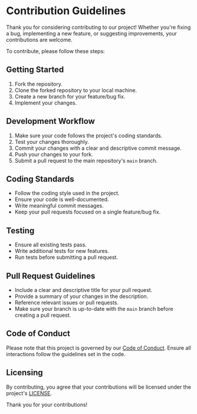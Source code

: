 # Contribution Guidelines

Thank you for considering contributing to our project! Whether you're fixing a bug, implementing a new feature, or suggesting improvements, your contributions are welcome.

To contribute, please follow these steps:

## Getting Started

1. Fork the repository.
2. Clone the forked repository to your local machine.
3. Create a new branch for your feature/bug fix.
4. Implement your changes.

## Development Workflow

1. Make sure your code follows the project's coding standards.
2. Test your changes thoroughly.
3. Commit your changes with a clear and descriptive commit message.
4. Push your changes to your fork.
5. Submit a pull request to the main repository's `main` branch.

## Coding Standards

- Follow the coding style used in the project.
- Ensure your code is well-documented.
- Write meaningful commit messages.
- Keep your pull requests focused on a single feature/bug fix.

## Testing

- Ensure all existing tests pass.
- Write additional tests for new features.
- Run tests before submitting a pull request.

## Pull Request Guidelines

- Include a clear and descriptive title for your pull request.
- Provide a summary of your changes in the description.
- Reference relevant issues or pull requests.
- Make sure your branch is up-to-date with the `main` branch before creating a pull request.

## Code of Conduct

Please note that this project is governed by our [Code of Conduct](CODE_OF_CONDUCT.md). Ensure all interactions follow the guidelines set in the code.

## Licensing

By contributing, you agree that your contributions will be licensed under the project's [LICENSE](MIT).

Thank you for your contributions!
